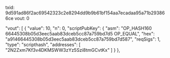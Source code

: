 txid: 9d591ad86f2ac69542323c2e8294dd9b9b61bf154aa7ecadaa95a71b293866ce
vout: 0

  "vout": [
    {
      "value": 10,
      "n": 0,
      "scriptPubKey": {
        "asm": "OP_HASH160 66445308b05d3eec5aab83dceb5cc87a759bd7d5 OP_EQUAL",
        "hex": "a91466445308b05d3eec5aab83dceb5cc87a759bd7d587",
        "reqSigs": 1,
        "type": "scripthash",
        "addresses": [
          "2N2Zxm7Kf3v4DKMSWW3zYz5Szi8tmGCvtKx"
        ]
      }
    },

